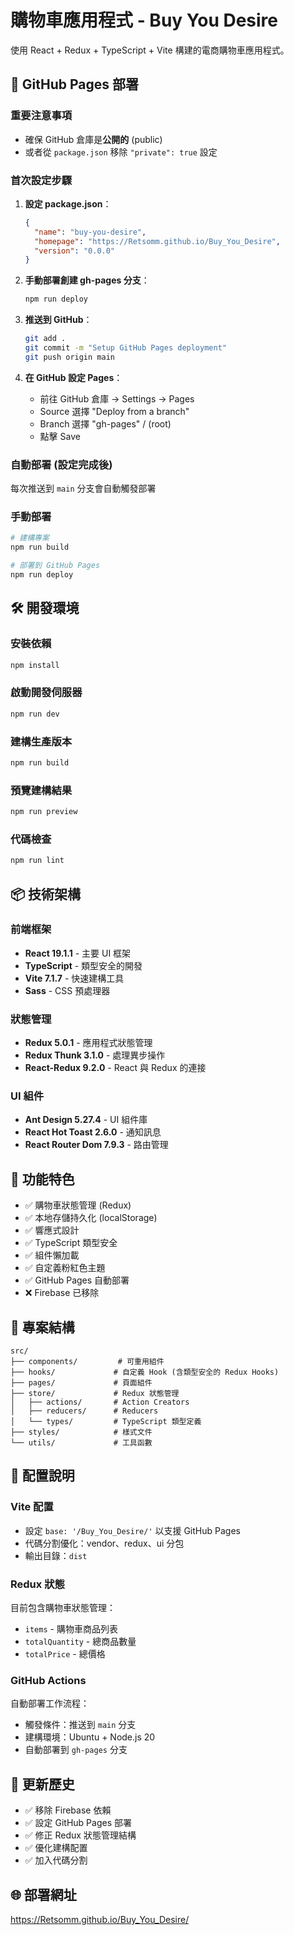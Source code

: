 # 購物車應用程式 - Buy You Desire

使用 React + Redux + TypeScript + Vite 構建的電商購物車應用程式。

## 🚀 GitHub Pages 部署

### 重要注意事項
- 確保 GitHub 倉庫是**公開的** (public)
- 或者從 `package.json` 移除 `"private": true` 設定

### 首次設定步驟

1. **設定 package.json**：
   ```json
   {
     "name": "buy-you-desire",
     "homepage": "https://Retsomm.github.io/Buy_You_Desire",
     "version": "0.0.0"
   }
   ```

2. **手動部署創建 gh-pages 分支**：
   ```bash
   npm run deploy
   ```

3. **推送到 GitHub**：
   ```bash
   git add .
   git commit -m "Setup GitHub Pages deployment"
   git push origin main
   ```

4. **在 GitHub 設定 Pages**：
   - 前往 GitHub 倉庫 → Settings → Pages
   - Source 選擇 "Deploy from a branch"
   - Branch 選擇 "gh-pages" / (root)
   - 點擊 Save

### 自動部署 (設定完成後)

每次推送到 `main` 分支會自動觸發部署

### 手動部署

```bash
# 建構專案
npm run build

# 部署到 GitHub Pages
npm run deploy
```

## 🛠️ 開發環境

### 安裝依賴

```bash
npm install
```

### 啟動開發伺服器

```bash
npm run dev
```

### 建構生產版本

```bash
npm run build
```

### 預覽建構結果

```bash
npm run preview
```

### 代碼檢查

```bash
npm run lint
```

## 📦 技術架構

### 前端框架

- **React 19.1.1** - 主要 UI 框架
- **TypeScript** - 類型安全的開發
- **Vite 7.1.7** - 快速建構工具
- **Sass** - CSS 預處理器

### 狀態管理

- **Redux 5.0.1** - 應用程式狀態管理
- **Redux Thunk 3.1.0** - 處理異步操作
- **React-Redux 9.2.0** - React 與 Redux 的連接

### UI 組件

- **Ant Design 5.27.4** - UI 組件庫
- **React Hot Toast 2.6.0** - 通知訊息
- **React Router Dom 7.9.3** - 路由管理

## 🎯 功能特色

- ✅ 購物車狀態管理 (Redux)
- ✅ 本地存儲持久化 (localStorage)
- ✅ 響應式設計
- ✅ TypeScript 類型安全
- ✅ 組件懶加載
- ✅ 自定義粉紅色主題
- ✅ GitHub Pages 自動部署
- ❌ Firebase 已移除

## 📁 專案結構

```
src/
├── components/         # 可重用組件
├── hooks/             # 自定義 Hook (含類型安全的 Redux Hooks)
├── pages/             # 頁面組件
├── store/             # Redux 狀態管理
│   ├── actions/       # Action Creators
│   ├── reducers/      # Reducers
│   └── types/         # TypeScript 類型定義
├── styles/            # 樣式文件
└── utils/             # 工具函數
```

## 🔧 配置說明

### Vite 配置

- 設定 `base: '/Buy_You_Desire/'` 以支援 GitHub Pages
- 代碼分割優化：vendor、redux、ui 分包
- 輸出目錄：`dist`

### Redux 狀態

目前包含購物車狀態管理：

- `items` - 購物車商品列表
- `totalQuantity` - 總商品數量
- `totalPrice` - 總價格

### GitHub Actions

自動部署工作流程：

- 觸發條件：推送到 `main` 分支
- 建構環境：Ubuntu + Node.js 20
- 自動部署到 `gh-pages` 分支

## 📝 更新歷史

- ✅ 移除 Firebase 依賴
- ✅ 設定 GitHub Pages 部署
- ✅ 修正 Redux 狀態管理結構
- ✅ 優化建構配置
- ✅ 加入代碼分割

## 🌐 部署網址

https://Retsomm.github.io/Buy_You_Desire/
